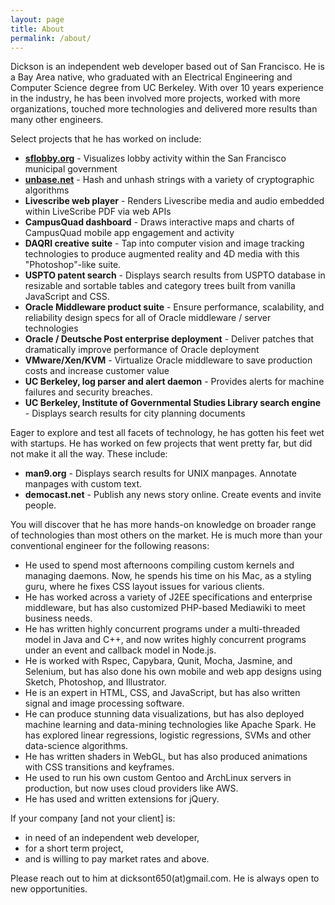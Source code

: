 ```yaml
---
layout: page
title: About
permalink: /about/
---
```


Dickson is an independent web developer based out of San Francisco. He is a Bay Area native, who graduated with an Electrical Engineering and Computer Science degree from UC Berkeley. With over 10 years experience in the industry, he has been involved more projects, worked with more organizations, touched more technologies and delivered more results than many other engineers.

Select projects that he has worked on include:


- **[sflobby.org](http://sflobby.org/)** - Visualizes lobby activity within the San Francisco municipal government
- **[unbase.net](http://unbase.net/)** - Hash and unhash strings with a variety of cryptographic algorithms
- **Livescribe web player** - Renders Livescribe media and audio embedded within LiveScribe PDF via web APIs
- **CampusQuad dashboard** - Draws interactive maps and charts of CampusQuad mobile app engagement and activity
- **DAQRI creative suite** - Tap into computer vision and image tracking technologies to produce augmented reality and 4D media with this "Photoshop"-like suite.
- **USPTO patent search** - Displays search results from USPTO database in resizable and sortable tables and category trees built from vanilla JavaScript and CSS.
- **Oracle Middleware product suite** - Ensure performance, scalability, and reliability design specs for all of Oracle middleware / server technologies
- **Oracle / Deutsche Post enterprise deployment** - Deliver patches that dramatically improve performance of Oracle deployment
- **VMware/Xen/KVM** - Virtualize Oracle middleware to save production costs and increase customer value
- **UC Berkeley, log parser and alert daemon** - Provides alerts for machine failures and security breaches.
- **UC Berkeley, Institute of Governmental Studies Library search engine** - Displays search results for city planning documents


Eager to explore and test all facets of technology, he has gotten his feet wet with startups. He has worked on few projects that went pretty far, but did not make it all the way. These include:

- **man9.org** - Displays search results for UNIX manpages. Annotate manpages with custom text.
- **democast.net** - Publish any news story online. Create events and invite people.

You will discover that he has more hands-on knowledge on broader range of technologies than most others on the market. He is much more than your conventional engineer for the following reasons:

- He used to spend most afternoons compiling custom kernels and managing daemons. Now, he spends his time on his Mac, as a styling guru, where he fixes CSS layout issues for various clients.
- He has worked across a variety of J2EE specifications and enterprise middleware, but has also customized PHP-based Mediawiki to meet business needs.
- He has written highly concurrent programs under a multi-threaded model in Java and C++, and now writes highly concurrent programs under an event and callback model in Node.js.
- He is worked with Rspec, Capybara, Qunit, Mocha, Jasmine, and Selenium, but has also done his own mobile and web app designs using Sketch, Photoshop, and Illustrator.
- He is an expert in HTML, CSS, and JavaScript, but has also written  signal and image processing software.
- He can produce stunning data visualizations, but has also deployed machine learning and data-mining technologies like Apache Spark. He has explored linear regressions, logistic regressions, SVMs and other data-science algorithms.
- He has written shaders in WebGL, but has also produced animations with CSS transitions and keyframes.
- He used to run his own custom Gentoo and ArchLinux servers in production, but now uses cloud providers like AWS.
- He has used and written extensions for jQuery.

If your company [and not your client] is:

- in need of an independent web developer,
- for a short term project,
- and is willing to pay market rates and above.

Please reach out to him at dicksont650(at)gmail.com. He is always open to new opportunities.  
